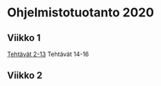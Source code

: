 # Ohjelmistotuotanto 2020

## Viikko 1
[Tehtävät 2-13](https://github.com/emz12/ohtu-2020-viikko1)
Tehtävät 14-16

## Viikko 2
